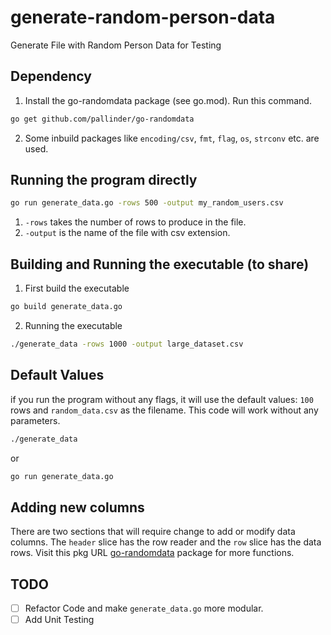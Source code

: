 # generate-random-person-data
Generate File with Random Person Data for Testing

## Dependency 
1. Install the go-randomdata package (see go.mod). Run this command.
```bash
go get github.com/pallinder/go-randomdata
```
2. Some inbuild packages like `encoding/csv`, `fmt`, `flag`, `os`, `strconv` etc. are used.
## Running the program directly 
```bash
go run generate_data.go -rows 500 -output my_random_users.csv
```
1. `-rows` takes the number of rows to produce in the file.
2. `-output` is the name of the file with csv extension.

## Building and Running the executable (to share)

1. First build the executable 
```bash
go build generate_data.go
```
2. Running the executable

```bash
./generate_data -rows 1000 -output large_dataset.csv
```

## Default Values
if you run the program without any flags, it will use the default values: `100` rows and `random_data.csv` as the filename.
This code will work without any parameters.
```bash
./generate_data
```
or
```bash
go run generate_data.go
```

## Adding new columns
There are two sections that will require change to add or modify data columns. The `header` slice has the row reader and the `row` slice has the data rows.
Visit this pkg URL [go-randomdata](https://pkg.go.dev/github.com/grandper/go-randomdata) package for more functions.

## TODO
- [ ] Refactor Code and make `generate_data.go` more modular.
- [ ] Add Unit Testing 